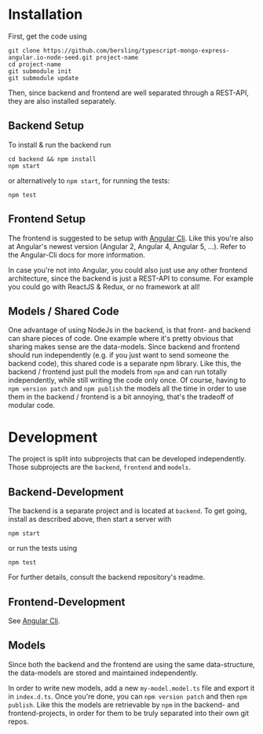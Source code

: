 # Installation

First, get the code using

```
git clone https://github.com/bersling/typescript-mongo-express-angular.io-node-seed.git project-name
cd project-name
git submodule init
git submodule update
```

Then, since backend and frontend are well separated through a REST-API,
they are also installed separately.

## Backend Setup
To install & run the backend run
```
cd backend && npm install
npm start
```
or alternatively to `npm start`, for running the tests:
```
npm test
```

## Frontend Setup
The frontend is suggested to be setup with [Angular Cli](https://github.com/angular/angular-cli).
Like this you're also at Angular's newest version (Angular 2, Angular 4, Angular 5, ...).
Refer to the Angular-Cli docs for more information.

In case you're not into Angular, you could also just use any other
frontend architecture, since the backend is just a REST-API to consume.
For example you could go with ReactJS & Redux, or no framework at all!

## Models / Shared Code
One advantage of using NodeJs in the backend, is that front- and backend
can share pieces of code. One example where it's pretty obvious that
sharing makes sense are the data-models. Since backend and frontend should
run independently (e.g. if you just want to send someone the backend code),
this shared code is a separate npm library. Like this, the backend / frontend
just pull the models from `npm` and can run totally independently, while still
writing the code only once. Of course, having to `npm version patch` and
`npm publish` the models all the time in order to use them in the backend / frontend
is a bit annoying, that's the tradeoff of modular code.


# Development

The project is split into subprojects that can be developed independently.
Those subprojects are the `backend`, `frontend` and
`models`.

## Backend-Development
The backend is a separate project and is located at `backend`.
To get going, install as described above, then start a server with
```
npm start
```
or run the tests using
```
npm test
```


For further details, consult the backend repository's readme.

## Frontend-Development
See [Angular Cli](https://github.com/angular/angular-cli).


## Models
Since both the backend and the frontend are using the same data-structure,
the data-models are stored and maintained independently.

In order to write new models, add a new `my-model.model.ts` file and
export it in `index.d.ts`. Once you're done, you can `npm version patch`
and then `npm publish`. Like this the models are retrievable by `npm`
in the backend- and frontend-projects, in order for them to be truly separated into their own git repos.
